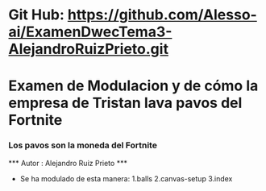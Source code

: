# Git Hub: https://github.com/Alesso-ai/ExamenDwecTema3-AlejandroRuizPrieto.git
# Examen de Modulacion y de cómo la empresa de Tristan lava pavos del Fortnite
### Los pavos son la moneda del Fortnite

*** Autor : Alejandro Ruiz Prieto ***



* Se ha modulado de esta manera:
        1.balls
        2.canvas-setup
        3.index

